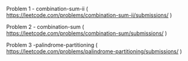 Problem 1 - combination-sum-ii ( https://leetcode.com/problems/combination-sum-ii/submissions/ )

Problem 2 - combination-sum ( https://leetcode.com/problems/combination-sum/submissions/ )

Problem 3 -palindrome-partitioning  ( https://leetcode.com/problems/palindrome-partitioning/submissions/ )